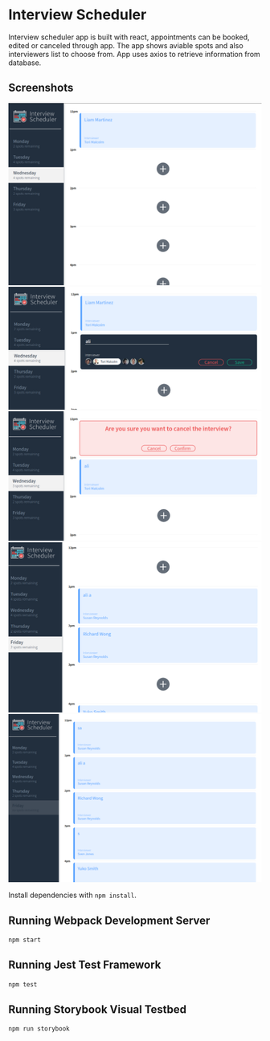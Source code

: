 # Interview Scheduler

Interview scheduler app is built with react, appointments can be booked, edited or canceled through app. The app shows aviable spots and also interviewers list to choose from. App uses axios to retrieve information from database.

## Screenshots
![](https://github.com/aliy0012/scheduler/blob/master/public/images/1.png)
![](https://github.com/aliy0012/scheduler/blob/master/public/images/2.png)
![](https://github.com/aliy0012/scheduler/blob/master/public/images/3.png)
![](https://github.com/aliy0012/scheduler/blob/master/public/images/4.png)
![](https://github.com/aliy0012/scheduler/blob/master/public/images/5.png)




Install dependencies with `npm install`.

## Running Webpack Development Server

```sh
npm start
```

## Running Jest Test Framework

```sh
npm test
```

## Running Storybook Visual Testbed

```sh
npm run storybook
```
